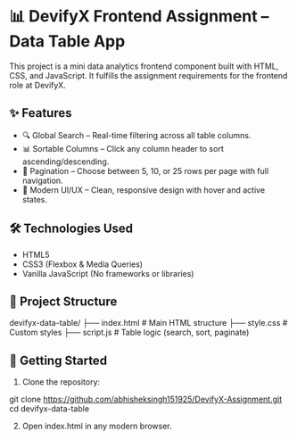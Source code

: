 # 📊 DevifyX Frontend Assignment – Data Table App

This project is a mini data analytics frontend component built with HTML, CSS, and JavaScript. It fulfills the assignment requirements for the frontend role at DevifyX.

## ✨ Features

- 🔍 Global Search – Real-time filtering across all table columns.
- 📊 Sortable Columns – Click any column header to sort ascending/descending.
- 📄 Pagination – Choose between 5, 10, or 25 rows per page with full navigation.
- 🎨 Modern UI/UX – Clean, responsive design with hover and active states.

## 🛠 Technologies Used

- HTML5
- CSS3 (Flexbox & Media Queries)
- Vanilla JavaScript (No frameworks or libraries)

## 📂 Project Structure

devifyx-data-table/
├── index.html # Main HTML structure
├── style.css # Custom styles
├── script.js # Table logic (search, sort, paginate)


## 🚀 Getting Started

1. Clone the repository:

git clone https://github.com/abhisheksingh151925/DevifyX-Assignment.git
cd devifyx-data-table

2. Open index.html in any modern browser.
